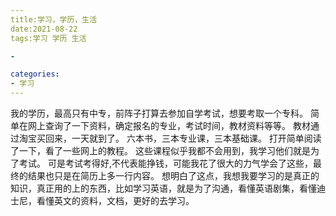 ```yaml
---
title:学习，学历，生活
date:2021-08-22
tags:学习 学历 生活

-

categories:
- 学习
---
```


我的学历，最高只有中专，前阵子打算去参加自学考试，想要考取一个专科。
简单在网上查询了一下资料，确定报名的专业，考试时间，教材资料等等。
教材通过淘宝买回来，一天就到了。
六本书，三本专业课，三本基础课。
打开简单阅读了一下，看了一些网上的教程。
这些课程似乎我都不会用到，我学习他们就是为了考试。
可是考试考得好,不代表能挣钱，可能我花了很大的力气学会了这些，最终的结果也只是在简历上多一行内容。
想明白了这点，我想我要学习的是真正的知识，真正用的上的东西，比如学习英语，就是为了沟通，看懂英语剧集，看懂迪士尼，看懂英文的资料，文档，更好的去学习。
